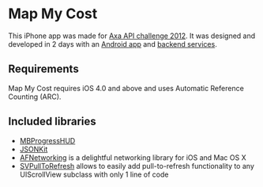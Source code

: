 # Map My Cost

This iPhone app was made for [Axa API challenge 2012](https://developer.axabanque.fr/concours). It was designed and developed in 2 days with an [Android app](https://github.com/Ekito/mapMyCost-android) and [backend services](https://github.com/Ekito/mapMyCost-server).

## Requirements

Map My Cost requires iOS 4.0 and above and uses Automatic Reference Counting (ARC).

## Included libraries

- [MBProgressHUD](https://github.com/jdg/MBProgressHUD)
- [JSONKit](https://github.com/johnezang/JSONKit)
- [AFNetworking](https://github.com/AFNetworking/AFNetworking) is a delightful networking library for iOS and Mac OS X
- [SVPullToRefresh](https://github.com/samvermette/SVPullToRefresh) allows to easily add pull-to-refresh functionality to any UIScrollView subclass with only 1 line of code